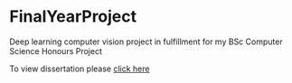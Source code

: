 # FinalYearProject
Deep learning computer vision project in fulfillment for my BSc Computer Science Honours Project

To view dissertation please [click here](https://theodore.smithscott.me/assets/pdf/Theodore-Smith-Scott-BSc-Hons-Dissertation.pdf)
